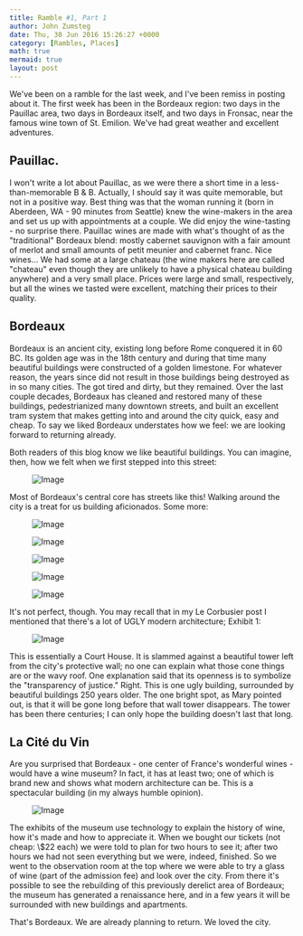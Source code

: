 ```yaml
---
title: Ramble #1, Part 1
author: John Zumsteg
date: Thu, 30 Jun 2016 15:26:27 +0000
category: [Rambles, Places]
math: true
mermaid: true
layout: post
---
```

We've been on a ramble for the last week, and I've been remiss in posting about it. The first week has been in the Bordeaux region: two days in the Pauillac area, two days in Bordeaux itself, and two days in Fronsac, near the famous wine town of St. Emilion. We've had great weather and excellent adventures.
<h2>Pauillac.</h2>
I won't write a lot about Pauillac, as we were there a short time in a less-than-memorable B &amp; B. Actually, I should say it was quite memorable, but not in a positive way. Best thing was that the woman running it (born in Aberdeen, WA - 90 minutes from Seattle) knew the wine-makers in the area and set us up with appointments at a couple. We did enjoy the wine-tasting - no surprise there. Pauillac wines are made with what's thought of as the "traditional" Bordeaux blend: mostly cabernet sauvignon with a fair amount of merlot and small amounts of petit meunier and cabernet franc. Nice wines... We had some at a large chateau (the wine makers here are called "chateau" even though they are unlikely to have a physical chateau building anywhere) and a very small place. Prices were large and small, respectively, but all the wines we tasted were excellent, matching their prices to their quality.
<h2>Bordeaux</h2>
Bordeaux is an ancient city, existing long before Rome conquered it in 60 BC. Its golden age was in the 18th century and during that time many beautiful buildings were constructed of a golden limestone. For whatever reason, the years since did not result in those buildings being destroyed as in so many cities. The got tired and dirty, but they remained. Over the last couple decades, Bordeaux has cleaned and restored many of these buildings, pedestrianized many downtown streets, and built an excellent tram system that makes getting into and around the city quick, easy and cheap. To say we liked Bordeaux understates how we feel: we are looking forward to returning already.

Both readers of this blog know we like beautiful buildings. You can imagine, then, how we felt when we first stepped into this street:

<figure class = "portrait">
	<img src="{{"/assets/images/2016/06/DSC00326.jpg" | prepend: site.baseurl | prepend: site.url }}" alt="Image" />
	<figcaption></figcaption>
</figure>



Most of Bordeaux's central core has streets like this! Walking around the city is a treat for us building aficionados. Some more:

<figure class = "portrait">
	<img src="{{"/assets/images/2016/06/DSC00380.jpg" | prepend: site.baseurl | prepend: site.url }}" alt="Image" />
	<figcaption></figcaption>
</figure>

 <figure class = "portrait">
	<img src="{{"/assets/images/2016/06/DSC00407.jpg" | prepend: site.baseurl | prepend: site.url }}" alt="Image" />
	<figcaption></figcaption>
</figure>

 <figure class = "portrait">
	<img src="{{"/assets/images/2016/06/DSC00406.jpg" | prepend: site.baseurl | prepend: site.url }}" alt="Image" />
	<figcaption></figcaption>
</figure>

 <figure class = "portrait">
	<img src="{{"/assets/images/2016/06/DSC00390.jpg" | prepend: site.baseurl | prepend: site.url }}" alt="Image" />
	<figcaption></figcaption>
</figure>

 <figure class = "portrait">
	<img src="{{"/assets/images/2016/06/DSC00353.jpg" | prepend: site.baseurl | prepend: site.url }}" alt="Image" />
	<figcaption></figcaption>
</figure>



It's not perfect, though. You may recall that in my Le Corbusier post I mentioned that there's a lot of UGLY modern architecture; Exhibit 1:

<figure class = "portrait">
	<img src="{{"/assets/images/2016/06/DSC00374.jpg" | prepend: site.baseurl | prepend: site.url }}" alt="Image" />
	<figcaption></figcaption>
</figure>



This is essentially a Court House. It is slammed against a beautiful tower left from the city's protective wall; no one can explain what those cone things are or the wavy roof. One explanation said that its openness is to symbolize the "transparency of justice." Right. This is one ugly building, surrounded by beautiful buildings 250 years older. The one bright spot, as Mary pointed out, is that it will be gone long before that wall tower disappears. The tower has been there centuries; I can only hope the building doesn't last that long.
<h2>La Cité du Vin</h2>
Are you surprised that Bordeaux - one center of France's wonderful wines - would have a wine museum? In fact, it has at least two; one of which is brand new and shows what modern architecture can be. This is a spectacular building (in my always humble opinion).<figure class = "portrait">
	<img src="{{"/assets/images/2016/06/DSC00320.jpg" | prepend: site.baseurl | prepend: site.url }}" alt="Image" />
	<figcaption></figcaption>
</figure>



The exhibits of the museum use technology to explain the history of wine, how it's made and how to appreciate it. When we bought our tickets (not cheap: \\$22 each) we were told to plan for two hours to see it; after two hours we had not seen everything but we were, indeed, finished. So we went to the observation room at the top where we were able to try a glass of wine (part of the admission fee) and look over the city. From there it's possible to see the rebuilding of this previously derelict area of Bordeaux; the museum has generated a renaissance here, and in a few years it will be surrounded with new buildings and apartments.

That's Bordeaux. We are already planning to return. We loved the city.
